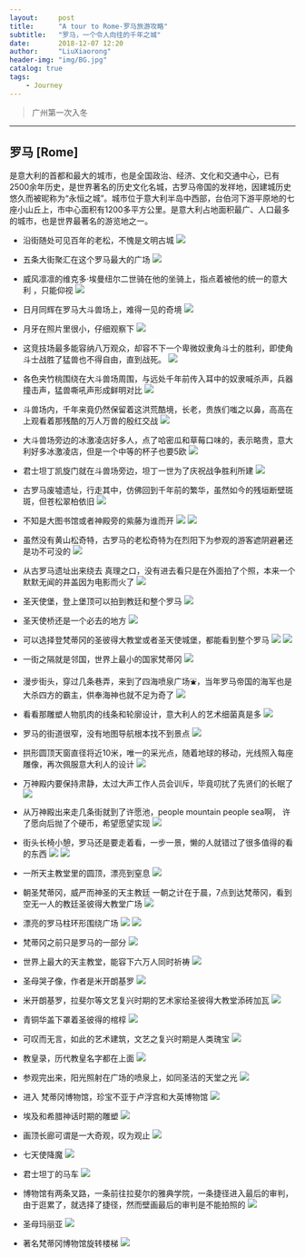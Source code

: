 ```yaml
---
layout:     post
title:      "A tour to Rome-罗马旅游攻略"
subtitle:   "罗马，一个令人向往的千年之城"
date:       2018-12-07 12:20
author:     "LiuXiaorong"
header-img: "img/BG.jpg"
catalog: true
tags:
    - Journey
---
```


>广州第一次入冬

---

## 罗马 [Rome]
  是意大利的首都和最大的城市，也是全国政治、经济、文化和交通中心，已有2500余年历史，是世界著名的历史文化名城，古罗马帝国的发祥地，因建城历史悠久而被昵称为“永恒之城”。城市位于意大利半岛中西部，台伯河下游平原地的七座小山丘上，市中心面积有1200多平方公里。是意大利占地面积最广、人口最多的城市，也是世界最著名的游览地之一。

- 沿街随处可见百年的老松，不愧是文明古城
![](/img/in-post/post-Rome/Rome1.jpg)

- 五条大街聚汇在这个罗马最大的广场
![](/img/in-post/post-Rome/Rome2.jpg)

- 威风凛凛的维克多·埃曼纽尔二世骑在他的坐骑上，指点着被他的统一的意大利 ，只能仰视
![](/img/in-post/post-Rome/Rome3.jpg)

- 日月同辉在罗马大斗兽场上，难得一见的奇境
![](/img/in-post/post-Rome/Rome4.jpg)

- 月牙在照片里很小，仔细观察下
![](/img/in-post/post-Rome/Rome5.jpg)

- 这竞技场最多能容纳八万观众，却容不下一个卑微奴隶角斗士的胜利，即使角斗士战胜了猛兽也不得自由，直到战死。
![](/img/in-post/post-Rome/Rome6.jpg)

- 各色夹竹桃围绕在大斗兽场周围，与远处千年前传入耳中的奴隶喊杀声，兵器撞击声，猛兽嘶吼声形成鲜明对比
![](/img/in-post/post-Rome/Rome7.jpg)

- 斗兽场内，千年来竟仍然保留着这洪荒酷境，长老，贵族们嗤之以鼻，高高在上观看着那残酷的万人万兽的殷红交战
![](/img/in-post/post-Rome/Rome8.jpg)

- 大斗兽场旁边的冰激凌店好多人，点了哈密瓜和草莓口味的，表示略贵，意大利好多冰激凌店，但是一个中等的杯子也要5欧
![](/img/in-post/post-Rome/Rome9.jpg)

- 君士坦丁凯旋门就在斗兽场旁边，坦丁一世为了庆祝战争胜利所建
![](/img/in-post/post-Rome/Rome10.jpg)

- 古罗马废墟遗址，行走其中，仿佛回到千年前的繁华，虽然如今的残垣断壁斑斑，但苍松翠柏依旧
![](/img/in-post/post-Rome/Rome11.jpg)

- 不知是大图书馆或者神殿旁的紫藤为谁而开
![](/img/in-post/post-Rome/Rome12.jpg)
![](/img/in-post/post-Rome/Rome13.jpg)

- 虽然没有黄山松奇特，古罗马的老松奇特为在烈阳下为参观的游客遮阴避暑还是功不可没的
![](/img/in-post/post-Rome/Rome14.jpg)

- 从古罗马遗址出来绕去 真理之口，没有进去看只是在外面拍了个照，本来一个默默无闻的井盖因为电影而火了
![](/img/in-post/post-Rome/Rome15.jpg)

- 圣天使堡，登上堡顶可以拍到教廷和整个罗马
![](/img/in-post/post-Rome/Rome16.jpg)

- 圣天使桥还是一个必去的地方
![](/img/in-post/post-Rome/Rome17.jpg)

- 可以选择登梵蒂冈的圣彼得大教堂或者圣天使城堡，都能看到整个罗马
![](/img/in-post/post-Rome/Rome18.jpg)
![](/img/in-post/post-Rome/Rome19.jpg)

- 一街之隔就是邻国，世界上最小的国家梵蒂冈
![](/img/in-post/post-Rome/Rome20.jpg)

- 漫步街头，穿过几条巷弄，来到了四海喷泉广场⛲️，当年罗马帝国的海军也是大杀四方的霸主，供奉海神也就不足为奇了
![](/img/in-post/post-Rome/Rome21.jpg)

- 看看那雕塑人物肌肉的线条和轮廓设计，意大利人的艺术细菌真是多
![](/img/in-post/post-Rome/Rome22.jpg)

- 罗马的街道很窄，没有地图导航根本找不到景点
![](/img/in-post/post-Rome/Rome23.jpg)

- 拱形圆顶天窗直径将近10米，唯一的采光点，随着地球的移动，光线照入每座雕像，再次佩服意大利人的设计
![](/img/in-post/post-Rome/Rome24.jpg)

- 万神殿内要保持肃静，太过大声工作人员会训斥，毕竟叨扰了先贤们的长眠了
![](/img/in-post/post-Rome/Rome25.jpg)

- 从万神殿出来走几条街就到了许愿池，people mountain people sea啊， 许了愿向后抛了个硬币，希望愿望实现
![](/img/in-post/post-Rome/Rome26.jpg)

- 街头长椅小憩，罗马还是要走着看，一步一景，懒的人就错过了很多值得的看的东西
![](/img/in-post/post-Rome/Rome27.jpg)
![](/img/in-post/post-Rome/Rome28.jpg)

- 一所天主教堂里的圆顶，漂亮到窒息
![](/img/in-post/post-Rome/Rome29.jpg)

- 朝圣梵蒂冈，威严而神圣的天主教廷 一朝之计在于晨，7点到达梵蒂冈，看到空无一人的教廷圣彼得大教堂广场
![](/img/in-post/post-Rome/Rome30.jpg)

- 漂亮的罗马柱环形围绕广场
![](/img/in-post/post-Rome/Rome31.jpg)
![](/img/in-post/post-Rome/Rome32.jpg)

- 梵蒂冈之前只是罗马的一部分
![](/img/in-post/post-Rome/Rome33.jpg)

- 世界上最大的天主教堂，能容下六万人同时祈祷
![](/img/in-post/post-Rome/Rome34.jpg)

- 圣母哭子像，作者是米开朗基罗
![](/img/in-post/post-Rome/Rome35.jpg)

- 米开朗基罗，拉斐尔等文艺复兴时期的艺术家给圣彼得大教堂添砖加瓦
![](/img/in-post/post-Rome/Rome36.jpg)

- 青铜华盖下罩着圣彼得的棺椁
![](/img/in-post/post-Rome/Rome37.jpg)

- 可叹而无言，如此的艺术建筑，文艺之复兴时期是人类瑰宝
![](/img/in-post/post-Rome/Rome38.jpg)

- 教皇录，历代教皇名字都在上面
![](/img/in-post/post-Rome/Rome39.jpg)

- 参观完出来，阳光照射在广场的喷泉上，如同圣洁的天堂之光
![](/img/in-post/post-Rome/Rome40.jpg)

- 进入 梵蒂冈博物馆，珍宝不亚于卢浮宫和大英博物馆
![](/img/in-post/post-Rome/Rome41.jpg)

- 埃及和希腊神话时期的雕塑
![](/img/in-post/post-Rome/Rome42.jpg)

- 画顶长廊可谓是一大奇观，叹为观止
![](/img/in-post/post-Rome/Rome43.jpg)

- 七天使降魔
![](/img/in-post/post-Rome/Rome44.jpg)

- 君士坦丁的马车
![](/img/in-post/post-Rome/Rome45.jpg)

- 博物馆有两条叉路，一条前往拉斐尔的雅典学院，一条捷径进入最后的审判，由于逛累了，就选择了捷径，然而壁画最后的审判是不能拍照的
![](/img/in-post/post-Rome/Rome46.jpg)

- 圣母玛丽亚
![](/img/in-post/post-Rome/Rome47.jpg)

- 著名梵蒂冈博物馆旋转楼梯
![](/img/in-post/post-Rome/Rome48.jpg)